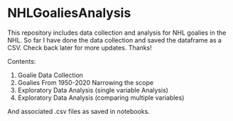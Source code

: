 # NHLGoaliesAnalysis
This repository includes data collection and analysis for NHL goalies in the NHL.  So far I have done the data collection and saved the dataframe as a CSV.  Check back later for more updates.  Thanks!

Contents:
1. Goalie Data Collection
2. Goalies From 1950-2020 Narrowing the scope
3. Exploratory Data Analysis (single variable Analysis)
4. Exploratory Data Analysis (comparing multiple variables)

And associated .csv files as saved in notebooks.
